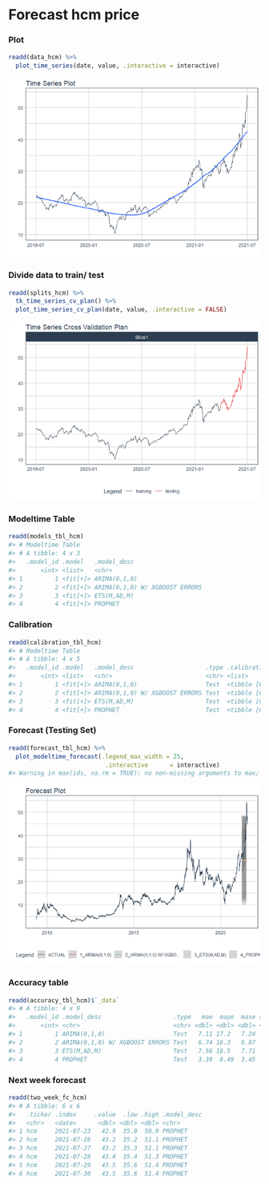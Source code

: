 
# Forecast hcm price

### Plot

``` r
readd(data_hcm) %>%
  plot_time_series(date, value, .interactive = interactive)
```

![](Readme_files/figure-gfm/unnamed-chunk-2-1.png)<!-- -->

### Divide data to train/ test

``` r
readd(splits_hcm) %>%
  tk_time_series_cv_plan() %>%
  plot_time_series_cv_plan(date, value, .interactive = FALSE)
```

![](Readme_files/figure-gfm/unnamed-chunk-3-1.png)<!-- -->

### Modeltime Table

``` r
readd(models_tbl_hcm)
#> # Modeltime Table
#> # A tibble: 4 x 3
#>   .model_id .model   .model_desc                   
#>       <int> <list>   <chr>                         
#> 1         1 <fit[+]> ARIMA(0,1,0)                  
#> 2         2 <fit[+]> ARIMA(0,1,0) W/ XGBOOST ERRORS
#> 3         3 <fit[+]> ETS(M,AD,M)                   
#> 4         4 <fit[+]> PROPHET
```

### Calibration

``` r
readd(calibration_tbl_hcm)
#> # Modeltime Table
#> # A tibble: 4 x 5
#>   .model_id .model   .model_desc                    .type .calibration_data
#>       <int> <list>   <chr>                          <chr> <list>           
#> 1         1 <fit[+]> ARIMA(0,1,0)                   Test  <tibble [65 x 4]>
#> 2         2 <fit[+]> ARIMA(0,1,0) W/ XGBOOST ERRORS Test  <tibble [65 x 4]>
#> 3         3 <fit[+]> ETS(M,AD,M)                    Test  <tibble [65 x 4]>
#> 4         4 <fit[+]> PROPHET                        Test  <tibble [65 x 4]>
```

### Forecast (Testing Set)

``` r
readd(forecast_tbl_hcm) %>% 
  plot_modeltime_forecast(.legend_max_width = 25, 
                           .interactive      = interactive)
#> Warning in max(ids, na.rm = TRUE): no non-missing arguments to max; returning -Inf
```

![](Readme_files/figure-gfm/unnamed-chunk-6-1.png)<!-- -->

### Accuracy table

``` r
readd(accuracy_tbl_hcm)$`_data`
#> # A tibble: 4 x 9
#>   .model_id .model_desc                    .type   mae  mape  mase smape  rmse   rsq
#>       <int> <chr>                          <chr> <dbl> <dbl> <dbl> <dbl> <dbl> <dbl>
#> 1         1 ARIMA(0,1,0)                   Test   7.11 17.2   7.24  19.9  9.35 NA   
#> 2         2 ARIMA(0,1,0) W/ XGBOOST ERRORS Test   6.74 16.3   6.87  18.7  9.04 NA   
#> 3         3 ETS(M,AD,M)                    Test   7.56 18.5   7.71  21.4  9.76  0.09
#> 4         4 PROPHET                        Test   3.39  8.49  3.45   8.8  4.8   0.78
```

### Next week forecast

``` r
readd(two_week_fc_hcm)
#> # A tibble: 6 x 6
#>   .ticker .index     .value  .low .high .model_desc
#>   <chr>   <date>      <dbl> <dbl> <dbl> <chr>      
#> 1 hcm     2021-07-23   42.9  35.0  50.9 PROPHET    
#> 2 hcm     2021-07-26   43.2  35.2  51.1 PROPHET    
#> 3 hcm     2021-07-27   43.2  35.3  51.1 PROPHET    
#> 4 hcm     2021-07-28   43.4  35.4  51.3 PROPHET    
#> 5 hcm     2021-07-29   43.5  35.6  51.4 PROPHET    
#> 6 hcm     2021-07-30   43.5  35.6  51.4 PROPHET
```
